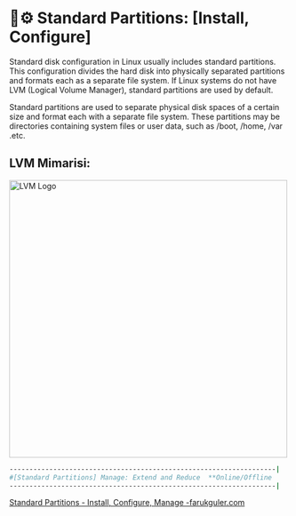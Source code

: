 
# 💾⚙️ Standard Partitions: [Install, Configure]

Standard disk configuration in Linux usually includes standard partitions. This configuration divides the hard disk into physically separated partitions and formats each as a separate file system. If Linux systems do not have LVM (Logical Volume Manager), standard partitions are used by default.

Standard partitions are used to separate physical disk spaces of a certain size and format each with a separate file system. These partitions may be directories containing system files or user data, such as /boot, /home, /var .etc.

## LVM Mimarisi:
<p align="left">
  <img src="https://farukguler.com/assets/post_images/lvm-best.jpg" alt="LVM Logo" width="500"/>
</p>

```sh
-------------------------------------------------------------------|
#[Standard Partitions] Manage: Extend and Reduce  **Online/Offline
-------------------------------------------------------------------|
```
[Standard Partitions - Install, Configure, Manage -farukguler.com](https://farukguler.com/posts/standard-partitions-install-configure-manage/)
